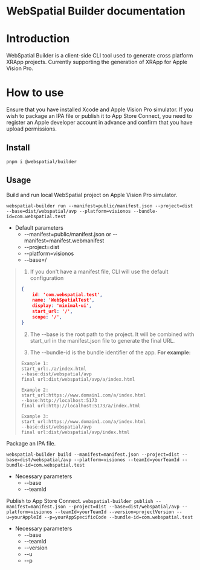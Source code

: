 # **WebSpatial Builder documentation**

# **Introduction**

WebSpatial Builder is a client-side CLI tool used to generate cross platform XRApp projects.
Currently supporting the generation of XRApp for Apple Vision Pro.

# **How to use**
Ensure that you have installed Xcode and Apple Vision Pro simulator.
If you wish to package an IPA file or publish it to App Store Connect, you need to register an Apple developer account in advance and confirm that you have upload permissions.
## **Install**
`pnpm i @webspatial/builder`

## **Usage**
Build and run local WebSpatial project on Apple Vision Pro simulator.

`webspatial-builder run --manifest=public/manifest.json --project=dist --base=dist/webspatial/avp --platform=visionos --bundle-id=com.webspatial.test`

- Default parameters
    - --manifest=public/manifest.json or --manifest=manifest.webmanifest
    - --project=dist
    - --platform=visionos
    - --base=/

>
> 1. If you don't have a manifest file, CLI will use the default configuration
> ```json
> {
>     id: 'com.webspatial.test',
>     name: 'WebSpatialTest',
>     display: 'minimal-ui',
>     start_url: '/',
>     scope: '/',
> }
> ```
>
>2.  The --base is the root path to the project. It will be combined with start_url in the manifest.json file to generate the final URL.
>
> 3. The --bundle-id is the bundle identifier of the app.
>**For example:**
>```
>Example 1:
>start_url:./a/index.html
>--base:dist/webspatial/avp
>final url:dist/webspatial/avp/a/index.html
>
>Example 2:
>start_url:https://www.domain1.com/a/index.html
>--base:http://localhost:5173
>final url:http://localhost:5173/a/index.html
>
>Example 3:
>start_url:https://www.domain1.com/a/index.html
>--base:dist/webspatial/avp
>final url:dist/webspatial/avp/index.html
>```

Package an IPA file.

`webspatial-builder build --manifest=manifest.json --project=dist --base=dist/webspatial/avp --platform=visionos --teamId=yourTeamId --bundle-id=com.webspatial.test`

- Necessary parameters
    - --base
    - --teamId

      
Publish to App Store Connect.
`webspatial-builder publish --manifest=manifest.json --project=dist --base=dist/webspatial/avp --platform=visionos --teamId=yourTeamId --version=projectVersion --u=yourAppleId --p=yourAppSpecificCode --bundle-id=com.webspatial.test`

- Necessary parameters
    - --base
    - --teamId
    - --version
    - --u
    - --p